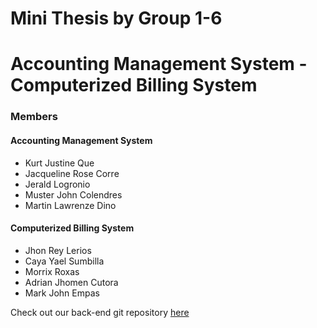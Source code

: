 # Mini Thesis by Group 1-6
# Accounting Management System - Computerized Billing System
### Members
#### Accounting Management System
- Kurt Justine Que
- Jacqueline Rose Corre
- Jerald Logronio
- Muster John Colendres
- Martin Lawrenze Dino
#### Computerized Billing System
- Jhon Rey Lerios
- Caya Yael Sumbilla
- Morrix Roxas
- Adrian Jhomen Cutora
- Mark John Empas

Check out our back-end git repository [here](https://github.com/KurtJQ/ACM-CBS-server)
